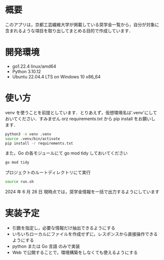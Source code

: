 # 概要

このアプリは，京都工芸繊維大学が掲載している奨学金一覧から，自分が対象に含まれるような項目を取り出してまとめる目的で作成しています．

# 開発環境

- go1.22.4 linux/amd64
- Python 3.10.12
- Ubuntu 22.04.4 LTS on Windows 10 x86_64

# 使い方

venv を使うことを前提としています．とりあえず，仮想環境名は'.venv'にしておいてください．すみません orz
requirements.txt から pip install をお願いします．

```bash
python3 -m venv .venv
source .venv/bin/activate
pip install -r requirements.txt
```

また，Go の各モジュールにて go mod tidy しておいてください

```bash
go mod tidy
```

プロジェクトのルートディレクトリにて実行

```bash
source run.sh
```

<!-- `-t`: 対象（undergraduate，graduate）(追加予定) -->

2024 年 6 月 28 日
現時点では，奨学金情報を一括で出力するようにしています

# 実装予定

- 引数を指定し，必要な情報だけ抽出できるようにする
- いちいちローカルにファイルを作成せずに，レスポンスから直接操作できるようにする
- python または Go 言語 のみで実装
- Web で公開することで，環境構築をしなくても使えるようにする
